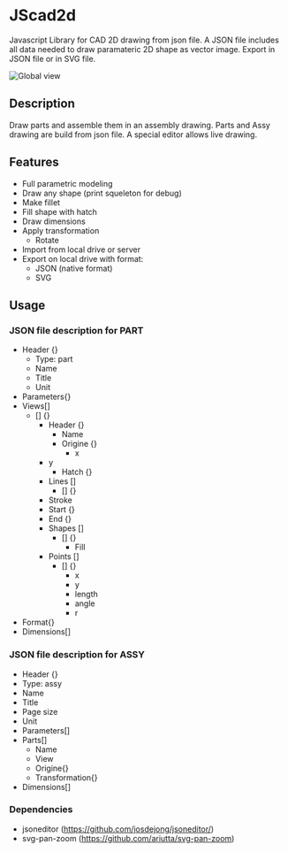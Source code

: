 # JScad2d


Javascript Library for CAD 2D drawing from json file. A JSON file includes all data needed to draw paramateric 2D shape as vector image. Export in JSON file or in SVG file.

<img alt="Global view" src="https://github.com/benardt/JScad2d/blob/master/misc/VueGlobale.png">


## Description


Draw parts and assemble them in an assembly drawing. Parts and Assy drawing are build from json file. A special editor allows live drawing.

## Features

* Full parametric modeling
* Draw any shape (print squeleton for debug)
* Make fillet
* Fill shape with hatch
* Draw dimensions
* Apply transformation
  * Rotate
* Import from local drive or server
* Export on local drive with format:
  * JSON (native format)
  * SVG

## Usage

### JSON file description for PART

* Header {}
  * Type: part
  * Name
  * Title
  * Unit
* Parameters{}
* Views[]
  * [] {}
    * Header {}
      * Name
      * Origine {}
        * x
	* y
      * Hatch {}
    * Lines []
      * [] {}
	* Stroke
	* Start {}
	* End {}
    * Shapes []
      * [] {}
        * Fill
	* Points []
	  * [] {}
	    * x
	    * y
	    * length
	    * angle
	    * r
* Format{}
* Dimensions[]

### JSON file description for ASSY

* Header {}
 * Type: assy
 * Name
 * Title
 * Page size
 * Unit
* Parameters[]
* Parts[]
  * Name
  * View
  * Origine{}
  * Transformation{}
* Dimensions[]
  
### Dependencies

* jsoneditor (https://github.com/josdejong/jsoneditor/)
* svg-pan-zoom (https://github.com/ariutta/svg-pan-zoom)


